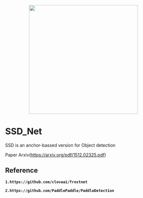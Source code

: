 

<div align="center"><img src="https://github.com/Gaurav14cs17/YOLOX_pytorch/blob/main/etc/ssd.png" width="350"></div>


# SSD_Net
SSD is an anchor-bassed version for Object detection

Paper Arxiv(https://arxiv.org/pdf/1512.02325.pdf)







## Reference
**`1.https://github.com/clovaai/frostnet`**

**`2.https://github.com/PaddlePaddle/PaddleDetection`**
